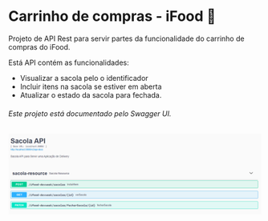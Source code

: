 # Carrinho de compras - iFood :shopping_cart:



Projeto de API Rest para servir partes da funcionalidade do carrinho de compras do iFood.

Está API contém as funcionalidades:

* Visualizar a sacola pelo o identificador
* Incluir itens na sacola se estiver em aberta 
* Atualizar o estado da sacola para fechada.

###### *Este projeto está documentado pelo Swagger  UI.*

<p align="center">
<img src="https://github.com/cintiaasilva/sacola-api-iFood/blob/main/toReadme/Swagger.png"
</p>
